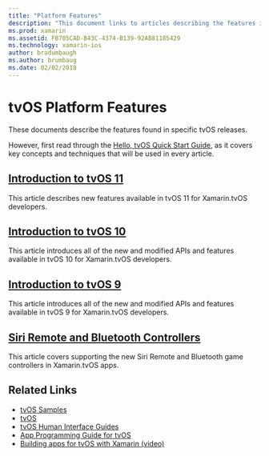 ```yaml
---
title: "Platform Features"
description: "This document links to articles describing the features included in various tvOS releases."
ms.prod: xamarin
ms.assetid: FB705CAD-B43C-4374-B139-92AB81185429
ms.technology: xamarin-ios
author: bradumbaugh
ms.author: brumbaug
ms.date: 02/02/2018
---
```


# tvOS Platform Features

These documents describe the features found in specific tvOS releases.

However, first read through the [Hello, tvOS Quick Start Guide](~/ios/tvos/get-started/hello-tvos.md), as it covers key concepts and techniques that will be used in every article.

## [Introduction to tvOS 11](~/ios/tvos/platform/introduction-to-tvos11.md)

This article describes new features available in tvOS 11 for Xamarin.tvOS developers.

## [Introduction to tvOS 10](~/ios/tvos/platform/introduction-to-tvos10/index.md)

This article introduces all of the new and modified APIs and features available in tvOS 10 for Xamarin.tvOS developers.

## [Introduction to tvOS 9](~/ios/tvos/platform/tvos9.md)

This article introduces all of the new and modified APIs and features available in tvOS 9 for Xamarin.tvOS developers.

## [Siri Remote and Bluetooth Controllers](~/ios/tvos/platform/remote-bluetooth.md)

This article covers supporting the new Siri Remote and Bluetooth game controllers in Xamarin.tvOS apps.



## Related Links

- [tvOS Samples](https://developer.xamarin.com/samples/tvos/all/)
- [tvOS](https://developer.apple.com/tvos/)
- [tvOS Human Interface Guides](https://developer.apple.com/tvos/human-interface-guidelines/)
- [App Programming Guide for tvOS](https://developer.apple.com/library/prerelease/tvos/documentation/General/Conceptual/AppleTV_PG/)
- [Building apps for tvOS with Xamarin (video)](https://university.xamarin.com/lightninglectures/tvos-with-xamarin)
